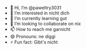 - 👋 Hi, I’m @paweltry3031
- 👀 I’m interested in nicht dich
- 🌱 I’m currently learning gut
- 💞️ I’m looking to collaborate on nix
- 📫 How to reach me garnicht
- 😄 Pronouns: ne diggi
- ⚡ Fun fact: Gibt's nicht

